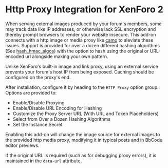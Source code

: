 # Http Proxy Integration for XenForo 2

When serving external images produced by your forum's members, some may track data like IP addresses, or otherwise lack SSL encryption and thereby prompt browsers to render your website insecure. This add-on connects with a http image or media proxy like [camo](https://github.com/atmos/camo) to aleviate these issues. Support is provided for over a dozen different hashing algorithms (See [hash_hmac_algos](https://www.php.net/manual/en/function.hash-hmac-algos.php)) with the option to hash using the original or URL-encoded url alongside making your own pattern.

Unlike XenForo's built-in image and link proxy, using an external service prevents your forum's host IP from being exposed. Caching should be configured on the proxy's end.

After installation, configure it by heading to the `HTTP Proxy` option group. Options are provided to:
* Enable/Disable Proxying
* Enable/Disable URL Encoding for Hashing
* Customize the Proxy Server URL (With URL and Token Placeholders)
* Select from Over a Dozen Hashing Algorithms
* Set the Instance Secret

Enabling this add-on will change the image source for external images to the provided http media proxy, modifying it in typical posts and in BbCode editor previews.

If the original URL is required (such as for debugging proxy errors), it is maintained in the `data-url` attribute.
